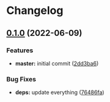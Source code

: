 # Changelog

## [0.1.0](https://github.com/indykite/jarvis-sdk-go/compare/v0.0.1...v0.1.0) (2022-06-09)


### Features

* **master:** initial commit ([2dd3ba6](https://github.com/indykite/jarvis-sdk-go/commit/2dd3ba6895cca6dbec26badd7af00413ac6d5233))


### Bug Fixes

* **deps:** update everything ([76486fa](https://github.com/indykite/jarvis-sdk-go/commit/76486fa0dcfeaeb183957673a94dc200b2c5a82f))
